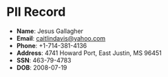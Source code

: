 # PII Record
- **Name**: Jesus Gallagher
- **Email**: caitlindavis@yahoo.com
- **Phone**: +1-714-381-4136
- **Address**: 4741 Howard Port, East Justin, MS 96451
- **SSN**: 463-79-4783
- **DOB**: 2008-07-19
